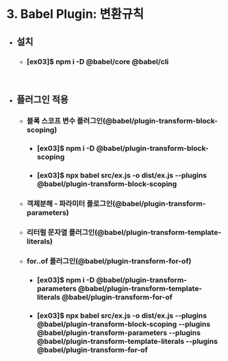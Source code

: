 #     3. Babel Plugin: 변환규칙
* ##  설치
  * ### [ex03]$ npm i -D @babel/core @babel/cli
&nbsp;
* ##  플러그인 적용
  * ### 블록 스코프 변수 플러그인(@babel/plugin-transform-block-scoping)
    * ### [ex03]$ npm i -D @babel/plugin-transform-block-scoping
    * ### [ex03]$ npx babel src/ex.js -o dist/ex.js --plugins @babel/plugin-transform-block-scoping
  * ### 객체분해 - 파라미터 플로그인(@babel/plugin-transform-parameters)
  * ### 리터럴 문자열 플러그인(@babel/plugin-transform-template-literals)
  * ### for..of 플러그인(@babel/plugin-transform-for-of)
    * ### [ex03]$ npm i -D @babel/plugin-transform-parameters @babel/plugin-transform-template-literals @babel/plugin-transform-for-of
    * ### [ex03]$ npx babel src/ex.js -o dist/ex.js --plugins @babel/plugin-transform-block-scoping --plugins @babel/plugin-transform-parameters --plugins @babel/plugin-transform-template-literals --plugins @babel/plugin-transform-for-of